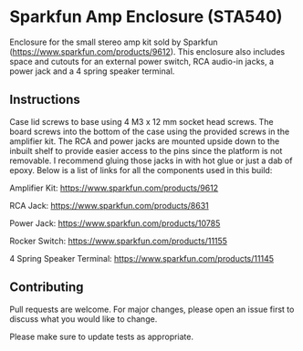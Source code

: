 # Sparkfun Amp Enclosure (STA540)

Enclosure for the small stereo amp kit sold by Sparkfun (https://www.sparkfun.com/products/9612). This enclosure also includes space and cutouts for an external power switch, RCA audio-in jacks, a power jack and a 4 spring speaker terminal.

## Instructions

Case lid screws to base using 4 M3 x 12 mm socket head screws. The board screws into the bottom of the case using the provided screws in the amplifier kit. The RCA and power jacks are mounted upside down to the inbuilt shelf to provide easier access to the pins since the platform is not removable. I recommend gluing those jacks in with hot glue or just a dab of epoxy. Below is a list of links for all the components used in this build:

Amplifier Kit:
https://www.sparkfun.com/products/9612

RCA Jack:
https://www.sparkfun.com/products/8631

Power Jack:
https://www.sparkfun.com/products/10785

Rocker Switch:
https://www.sparkfun.com/products/11155

4 Spring Speaker Terminal:
https://www.sparkfun.com/products/11145

## Contributing
Pull requests are welcome. For major changes, please open an issue first to discuss what you would like to change.

Please make sure to update tests as appropriate.